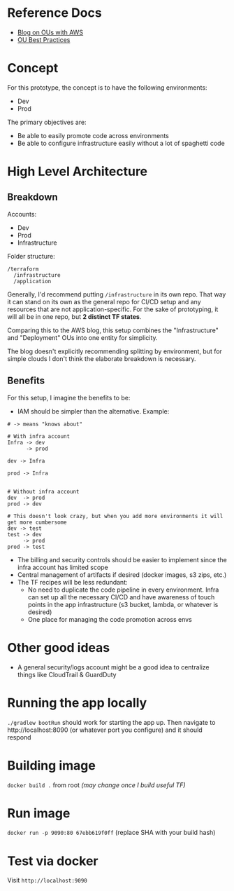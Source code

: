 # Reference Docs

- [Blog on OUs with AWS](https://aws.amazon.com/blogs/mt/best-practices-for-organizational-units-with-aws-organizations/)
- [OU Best Practices](https://aws.amazon.com/organizations/getting-started/best-practices/)

# Concept

For this prototype, the concept is to have the following environments:
- Dev
- Prod

The primary objectives are:
- Be able to easily promote code across environments
- Be able to configure infrastructure easily without a lot of spaghetti code

# High Level Architecture

## Breakdown

Accounts:
- Dev
- Prod
- Infrastructure

Folder structure:
```
/terraform
  /infrastructure
  /application
```

Generally, I'd recommend putting `/infrastructure` in its own repo. That way it can stand on its own as the general repo for CI/CD setup and any resources that are not application-specific. For the sake of prototyping, it will all be in one repo, but **2 distinct TF states**.

Comparing this to the AWS blog, this setup combines the "Infrastructure" and "Deployment" OUs into one entity for simplicity.

The blog doesn't explicitly recommending splitting by environment, but for simple clouds I don't think the elaborate breakdown is necessary.

## Benefits

For this setup, I imagine the benefits to be:
- IAM should be simpler than the alternative. Example:
```
# -> means "knows about"

# With infra account
Infra -> dev
      -> prod
      
dev -> Infra

prod -> Infra


# Without infra account
dev  -> prod
prod -> dev

# This doesn't look crazy, but when you add more environments it will get more cumbersome
dev -> test
test -> dev
     -> prod
prod -> test
```
- The billing and security controls should be easier to implement since the infra account has limited scope
- Central management of artifacts if desired (docker images, s3 zips, etc.)
- The TF recipes will be less redundant:
  - No need to duplicate the code pipeline in every environment. Infra can set up all the necessary CI/CD and have awareness of touch points in the app infrastructure (s3 bucket, lambda, or whatever is desired)
  - One place for managing the code promotion across envs
  
  
# Other good ideas

- A general security/logs account might be a good idea to centralize things like CloudTrail & GuardDuty
  

# Running the app locally

`./gradlew bootRun` should work for starting the app up. Then navigate to http://localhost:8090 (or whatever port you configure) and it should respond

# Building image

`docker build .` from root _(may change once I build useful TF)_

# Run image

`docker run -p 9090:80 67ebb619f0ff` (replace SHA with your build hash)

# Test via docker

Visit `http://localhost:9090`